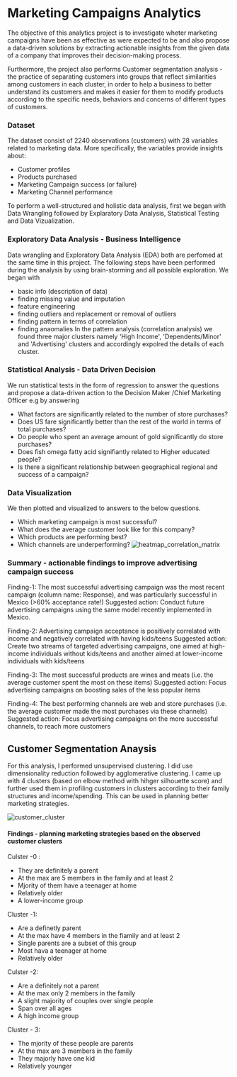 # Marketing Campaigns Analytics
The objective of this analytics project is to investigate wheter marketing campaigns have been as effective as were expected to be and also propose a data-driven solutions by extracting actionable insights from the given data of a company that improves their decision-making process. 

Furthermore, the project also performs Customer segmentation analysis - the practice of separating customers into groups that reflect similarities among customers in each cluster, in order to help a business to better understand its customers and makes it easier for them to modify products according to the specific needs, behaviors and concerns of different types of customers.

### Dataset
The dataset consist of 2240 observations (customers) with 28 variables related to marketing data. More specifically, the variables provide insights about:
- Customer profiles
- Products purchased
- Marketing Campaign success (or failure)
- Marketing Channel performance

To perform a well-structured and holistic data analysis, first we began with Data Wrangling followed by Explaratory Data Analysis, Statistical Testing and Data Vizualization.

### Exploratory Data Analysis - Business Intelligence
Data wrangling and Exploratory Data Analysis (EDA) both are perfomed at the same time in this project. The following steps have been performed during the analysis by using brain-storming and all possible exploration. We began with
- basic info (description of data)
- finding missing value and imputation
- feature engineering
- finding outliers and replacement or removal of outliers
- finding pattern in terms of correlation
- finding anaomalies
In the pattern analysis (correlation analysis) we found three major clusters namely 'High Income', 'Dependents/Minor' and 'Advertising' clusters and accordingly expolred the details of each cluster.

### Statistical Analysis - Data Driven Decision
We run statistical tests in the form of regression to answer the questions and propose a data-driven action to the Decision Maker /Chief Marketing Officer e.g by answering 
- What factors are significantly related to the number of store purchases?
- Does US fare significantly better than the rest of the world in terms of total purchases?
- Do people who spent an average amount of gold significantly do store purchases? 
- Does fish omega fatty acid signifiantly related to Higher educated people?
- Is there a significant relationship between geographical regional and success of a campaign?

### Data Visualization 
We then plotted and visualized to answers to the below questions.
- Which marketing campaign is most successful?
- What does the average customer look like for this company?
- Which products are performing best?
- Which channels are underperforming?
![heatmap_correlation_matrix](https://user-images.githubusercontent.com/36482524/148923435-5929d923-2007-495a-90a5-a8742d7aa6ac.png)
### Summary - actionable findings to improve advertising campaign success
Finding-1: The most successful advertising campaign was the most recent campaign (column name: Response), and was particularly successful in Mexico (>60% acceptance rate!)
Suggested action: Conduct future advertising campaigns using the same model recently implemented in Mexico.

Finding-2: Advertising campaign acceptance is positively correlated with income and negatively correlated with having kids/teens
Suggested action: Create two streams of targeted advertising campaigns, one aimed at high-income individuals without kids/teens and another aimed at lower-income individuals with kids/teens

Finding-3: The most successful products are wines and meats (i.e. the average customer spent the most on these items)
Suggested action: Focus advertising campaigns on boosting sales of the less popular items

Finding-4: The best performing channels are web and store purchases (i.e. the average customer made the most purchases via these channels)
Suggested action: Focus advertising campaigns on the more successful channels, to reach more customers

## Customer Segmentation Anaysis
For this analysis, I performed unsupervised clustering. I did use dimensionality reduction followed by agglomerative clustering. I came up with 4 clusters (based on elbow method with hihger silhouette score) and further used them in profiling customers in clusters according to their family structures and income/spending. This can be used in planning better marketing strategies.

![customer_cluster](https://user-images.githubusercontent.com/36482524/149098768-7e442cc7-4d2d-4950-b27d-f0b410afec63.png)

#### Findings - planning marketing strategies based on the observed customer clusters
Culster -0 :
- They are definitely a parent
- At the max are 5 members in the family and at least 2
- Mjority of them have a teenager at home
- Relatively older
- A lower-income group

Cluster -1:
- Are a definetly parent
- At the max have 4 members in the fiamily and at least 2
- Single parents are a subset of this group
- Most hava a teenager at home
- Relatively older

Culster -2:
- Are a definitely not a parent
- At the max only 2 members in the family
- A slight majority of couples over single people
- Span over all ages
- A high income group

Cluster - 3:
- The mjority of these people are parents
- At the max are 3 members in the family
- They majorly have one kid
- Relatively younger

